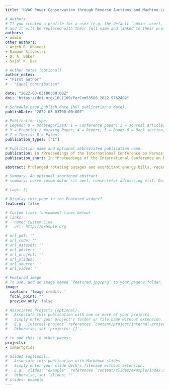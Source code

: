 ```yaml
---
title: "HVAC Power Conservation through Reverse Auctions and Machine Learning"

# Authors
# If you created a profile for a user (e.g. the default `admin` user), write the username (folder name) here 
# and it will be replaced with their full name and linked to their profile.
authors:
- admin
other authors:
- Atieh R. Khamesi
- Simone Silvestri
- D. A. Baker
- Sajal K. Das

# Author notes (optional)
author_notes:
- "First author"
# - "Equal contribution"

date: "2022-03-03T00:00:00Z"
doi: "https://doi.org/10.1109/PerCom53586.2022.9762402"

# Schedule page publish date (NOT publication's date).
publishDate: "2022-03-03T00:00:00Z"

# Publication type.
# Legend: 0 = Uncategorized; 1 = Conference paper; 2 = Journal article;
# 3 = Preprint / Working Paper; 4 = Report; 5 = Book; 6 = Book section;
# 7 = Thesis; 8 = Patent
publication_types: ["1"]

# Publication name and optional abbreviated publication name.
publication: In *Proceedings of the International Conference on Pervasive Computing and Communications (PerCom), 2022 - 18/178 accepted papers*
publication_short: In *Proceedings of the International Conference on Pervasive Computing and Communications (PerCom), 2022 - 18/178 accepted papers*

abstract: Prolonged rotating outages and exorbitant energy bills, recently experienced in California and Texas, have exposed the limitations and need for modernizing electric power systems. The occurrence of such events is a consequence of peak loads, often due to extreme outside temperatures that simultaneously trigger Heating Ventilation Air Conditioning (HVAC) systems. Leveraging pervasive computing technologies, such as smart meters and smart thermostats, this paper introduces a comprehensive approach to perform residential HVAC power conservation and prevent these catastrophic events. Differently from previous solutions, our approach models realistic user behavior and HVAC dynamics of individual homes. Specifically, we formulate a novel reverse auction-based problem, called POwer Conservation Optimization (POCO). The goal is to perform power conservation by motivating users to temporarily adjust their HVAC thermostat settings in exchange for financial rewards. We prove that POCO ensures truthfulness and individual rationality of the auction mechanism, although it is an NP-hard problem. Therefore, we propose an efficient heuristic, called Greedy Ranking AllocatioN (GRAN), which we prove ensures the same formal properties, while incurring only a polynomial complexity. To predict power savings resulting from an HVAC thermostat adjustments, we propose a novel machine learning-based technique called Power Saving Prediction (PSP). In addition, we conduct an online survey to study the willingness to adopt the proposed system and to model realistic user behavior. Survey results show willingness of adoption above 79% and a highly heterogeneous and non-linear user behavior. We perform extensive experiments using high-fidelity simulator EnergyPlus. Results show that PSP outperforms a state-of-the-art solution obtaining 85% predictions within a 5% error margin. Furthermore, GRAN achieves near-optimal performance, outperforming a recent state-of-the-art approach obtaining results between 58% and 68% closer to the optimum.

# Summary. An optional shortened abstract.
# summary: Lorem ipsum dolor sit amet, consectetur adipiscing elit. Duis posuere tellus ac convallis placerat. Proin tincidunt magna sed ex sollicitudin condimentum.

# tags: []

# Display this page in the Featured widget?
featured: false

# Custom links (uncomment lines below)
# links:
# - name: Custom Link
#   url: http://example.org

# url_pdf: ''
# url_code: ''
# url_dataset: ''
# url_poster: ''
# url_project: ''
# url_slides: ''
# url_source: ''
# url_video: ''

# Featured image
# To use, add an image named `featured.jpg/png` to your page's folder. 
image:
  caption: 'Image credit: '
  focal_point: ""
  preview_only: false

# Associated Projects (optional).
#   Associate this publication with one or more of your projects.
#   Simply enter your project's folder or file name without extension.
#   E.g. `internal-project` references `content/project/internal-project/index.md`.
#   Otherwise, set `projects: []`.

# to add this in other pages:
projects:
- 1smartgrids

# Slides (optional).
#   Associate this publication with Markdown slides.
#   Simply enter your slide deck's filename without extension.
#   E.g. `slides: "example"` references `content/slides/example/index.md`.
#   Otherwise, set `slides: ""`.
# slides: example
---
```


<!-- {{% callout note %}}
Click the *Cite* button above to demo the feature to enable visitors to import publication metadata into their reference management software.
{{% /callout %}}

{{% callout note %}}
Create your slides in Markdown - click the *Slides* button to check out the example.
{{% /callout %}}

Supplementary notes can be added here, including [code, math, and images](https://wowchemy.com/docs/writing-markdown-latex/). -->